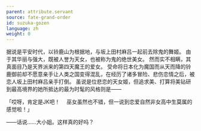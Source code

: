 ```yaml
---
parent: attribute.servant
source: fate-grand-order
id: suzuka-gozen
language: zh
weight: 0
---
```


据说是平安时代，以铃鹿山为根据地，与坂上田村麻吕一起前去除鬼的舞姬。
由于其华丽与强大，既被人誉为天女，也被称为鬼的绝世美女。
然而实不相瞒，其真面目乃是天界派来的第四天魔王的爱女。
受命将日本化为魔国而从天而降的铃鹿御前却不愿意亲手让人类之国变得混乱，在经历了诸多冒险、悲伤恋情之后，被恋人坂上田村麻吕亲手打倒。
虽说是位悲恋的天女姬，但追求美、打算将美钻研到最高境界的她所抵达的最为时髦的风格则是——

「哎呀，肯定是JK吧！
　巫女虽然也不错，但一说到恋爱自然非女高中生莫属的感觉啦！」

——话说……大小姐。这样真的好吗？
